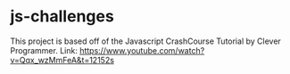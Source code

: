 # js-challenges

This project is based off of the Javascript CrashCourse Tutorial by Clever Programmer.
Link: https://www.youtube.com/watch?v=Qqx_wzMmFeA&t=12152s
